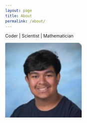 ```yaml
---
layout: page
title: About
permalink: /about/
---
```


Coder | Scientist | Mathematician

<img src="assets/images/pfp.png">
